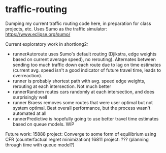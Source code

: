 # traffic-routing

Dumping my current traffic routing code here, in preparation for class projects, etc.
Uses Sumo as the traffic simulator: https://www.eclipse.org/sumo/

Current exploratory work in shortlong2:
- runnerAutoroute uses Sumo's default routing (Djikstra, edge weights based on current average speed), no rerouting). Alternates between sending too much traffic down each route due to lag on time estimates (current avg. speed isn't a good indicator of future travel time, leads to overreaction).
- runner is probably shortest path with avg. speed edge weights, rerouting at each intersection. Not much better
- runnerRandom routes cars randomly at each intersection, and does surprisingly well
- runner Braess removes some routes that were user optimal but not system optimal. Best overall performance, but the process wasn't automated at all
- runnerPredictive is hopefully going to use better travel time estimates based on queue models. WIP

Future work:
15888 project: Converge to some form of equilibrium using CFR (counterfactual regret minimization)
16811 project: ??? (planning through time with queue model?)